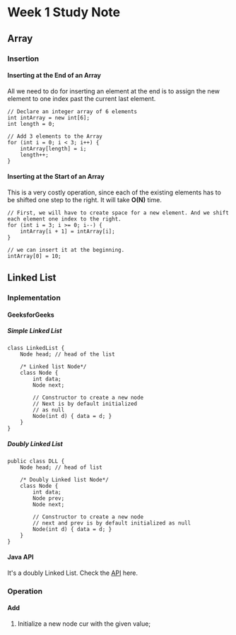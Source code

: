 # Week 1 Study Note
## Array
### Insertion 
#### Inserting at the End of an Array
 All we need to do for inserting an element at the end is to assign the new element to one index past the current last element.
```
// Declare an integer array of 6 elements
int intArray = new int[6];
int length = 0;

// Add 3 elements to the Array
for (int i = 0; i < 3; i++) {
    intArray[length] = i;
    length++;
}
```

#### Inserting at the Start of an Array
This is a very costly operation, since each of the existing elements has to be shifted one step to the right. It will take **O(N)** time.
```
// First, we will have to create space for a new element. And we shift each element one index to the right.
for (int i = 3; i >= 0; i--) {
    intArray[i + 1] = intArray[i];
}

// we can insert it at the beginning.
intArray[0] = 10;
```

## Linked List
### Inplementation
#### GeeksforGeeks
##### Simple Linked List
```
class LinkedList { 
	Node head; // head of the list 

	/* Linked list Node*/
	class Node { 
		int data; 
		Node next; 

		// Constructor to create a new node 
		// Next is by default initialized 
		// as null 
		Node(int d) { data = d; } 
	} 
}
```
##### Doubly Linked List
```
public class DLL { 
    Node head; // head of list 
  
    /* Doubly Linked list Node*/
    class Node { 
        int data; 
        Node prev; 
        Node next; 
  
        // Constructor to create a new node 
        // next and prev is by default initialized as null 
        Node(int d) { data = d; } 
    } 
} 
```
#### Java API
It's a doubly Linked List. Check the [API](http://developer.classpath.org/doc/java/util/LinkedList-source.html) here.
### Operation
#### Add
1.  Initialize a new node cur with the given value;
